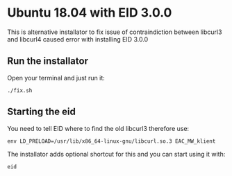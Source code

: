 # Ubuntu 18.04 with EID 3.0.0
This is alternative installator to fix issue of contraindiction between libcurl3 and libcurl4 caused error with installing EID 3.0.0

## Run the installator
Open your terminal and just run it:
```
./fix.sh
```

## Starting the eid
You need to tell EID where to find the old libcurl3 therefore use:
```
env LD_PRELOAD=/usr/lib/x86_64-linux-gnu/libcurl.so.3 EAC_MW_klient
```
The installator adds optional shortcut for this and you can start using it with:
```
eid
``` 
